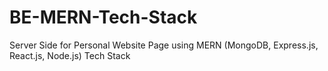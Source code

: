 # BE-MERN-Tech-Stack
Server Side for Personal Website Page using MERN (MongoDB, Express.js, React.js, Node.js) Tech Stack
